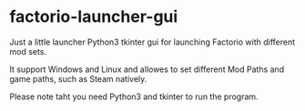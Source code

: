 # factorio-launcher-gui
Just a little launcher Python3 tkinter gui for launching Factorio with different mod sets.

It support Windows and Linux and allowes to set different Mod Paths and game paths, such as Steam natively.

Please note taht you need Python3 and tkinter to run the program.

